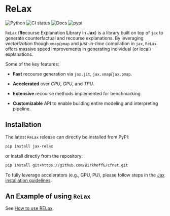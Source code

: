 ReLax
================

<!-- WARNING: THIS FILE WAS AUTOGENERATED! DO NOT EDIT! -->

![Python](https://img.shields.io/pypi/pyversions/cfnet.svg) ![CI
status](https://github.com/BirkhoffG/cfnet/actions/workflows/test.yaml/badge.svg)
![Docs](https://github.com/BirkhoffG/cfnet/actions/workflows/deploy.yaml/badge.svg)
![pypi](https://img.shields.io/pypi/v/jax-relax.png)

`ReLax` (**Re**course Explanation **L**ibrary in J**ax**) is a library
built on top of `jax` to generate counterfactual and recourse
explanations. By leveraging *vectorization* though `vmap`/`pmap` and
*just-in-time* compilation in `jax`, `ReLax` offers massive speed
improvements in generating individual (or local) explanations.

Some of the key features:

- **Fast** recourse generation via `jax.jit`, `jax.vmap`/`jax.pmap`.

- **Accelerated** over *CPU*, *GPU*, and *TPU*.

- **Extensive** recourse methods implemented for benchmarking.

- **Customizable** API to enable building entire modeling and
  interpreting pipeline.

## Installation

The latest `ReLax` release can directly be installed from PyPI:

``` bash
pip install jax-relax
```

or install directly from the repository:

``` bash
pip install git+https://github.com/BirkhoffG/cfnet.git
```

To fully leverage accelerators (e.g., GPU, PU), please follow steps in
the [Jax installation
guidelines](https://github.com/google/jax#installation).

## An Example of using `ReLax`

See [How to use RELax](tutorials/how_to_use_cfnet.ipynb).
